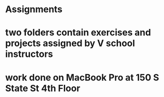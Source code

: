 # Assignments
# two folders contain exercises and projects assigned by V school instructors
# work done on MacBook Pro at 150 S State St 4th Floor
